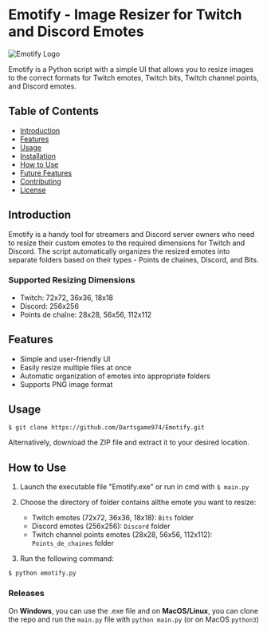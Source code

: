 

# Emotify - Image Resizer for Twitch and Discord Emotes

![Emotify Logo](https://github.com/Dartsgame974/Emotify/blob/main/icon.png?raw=true)

Emotify is a Python script with a simple UI that allows you to resize images to the correct formats for Twitch emotes, Twitch bits, Twitch channel points, and Discord emotes.

## Table of Contents

- [Introduction](#introduction)
- [Features](#features)
- [Usage](#usage)
- [Installation](#installation)
- [How to Use](#how-to-use)
- [Future Features](#future-features)
- [Contributing](#contributing)
- [License](#license)

## Introduction

Emotify is a handy tool for streamers and Discord server owners who need to resize their custom emotes to the required dimensions for Twitch and Discord. The script automatically organizes the resized emotes into separate folders based on their types - Points de chaines, Discord, and Bits.

### Supported Resizing Dimensions

- Twitch: 72x72, 36x36, 18x18
- Discord: 256x256
- Points de chaîne: 28x28, 56x56, 112x112

## Features

- Simple and user-friendly UI
- Easily resize multiple files at once
- Automatic organization of emotes into appropriate folders
- Supports PNG image format

## Usage

`$ git clone https://github.com/Dartsgame974/Emotify.git`

Alternatively, download the ZIP file and extract it to your desired location.

## How to Use

1. Launch the executable file "Emotify.exe" or run in cmd with
`$ main.py`

2. Choose the directory of folder contains allthe emote  you want to resize:
   - Twitch emotes (72x72, 36x36, 18x18): `Bits` folder
   - Discord emotes (256x256): `Discord` folder
   - Twitch channel points emotes (28x28, 56x56, 112x112): `Points_de_chaines` folder
3. Run the following command:

`$ python emotify.py`

### Releases

On **Windows**, you can use the .exe file and on **MacOS/Linux**, you can clone the repo and run the `main.py` file with `python main.py` (or on MacOS `python3`)

